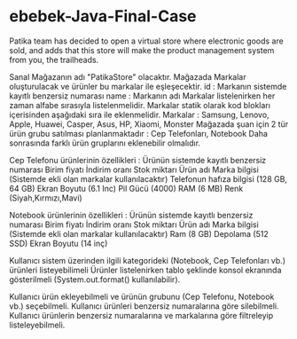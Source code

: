 # ebebek-Java-Final-Case

Patika team has decided to open a virtual store where electronic goods are sold, and adds that this store will make the product management system from you, the trailheads.

Sanal Mağazanın adı "PatikaStore" olacaktır.
Mağazada Markalar oluşturulacak ve ürünler bu markalar ile eşleşecektir.
id : Markanın sistemde kayıtlı benzersiz numarası
name : Markanın adı
Markalar listelenirken her zaman alfabe sırasıyla listelenmelidir.
Markalar statik olarak kod blokları içerisinden aşağıdaki sıra ile eklenmelidir.
Markalar : Samsung, Lenovo, Apple, Huawei, Casper, Asus, HP, Xiaomi, Monster
Mağazada şuan için 2 tür ürün grubu satılması planlanmaktadır : Cep Telefonları, Notebook
Daha sonrasında farklı ürün gruplarını eklenebilir olmalıdır.

Cep Telefonu ürünlerinin özellikleri :
Ürünün sistemde kayıtlı benzersiz numarası
Birim fiyatı
İndirim oranı
Stok miktarı
Ürün adı
Marka bilgisi (Sistemde ekli olan markalar kullanılacaktır)
Telefonun hafıza bilgisi (128 GB, 64 GB)
Ekran Boyutu (6.1 Inc)
Pil Gücü (4000)
RAM (6 MB)
Renk (Siyah,Kırmızı,Mavi)

Notebook ürünlerinin özellikleri :
Ürünün sistemde kayıtlı benzersiz numarası
Birim fiyatı
İndirim oranı
Stok miktarı
Ürün adı
Marka bilgisi (Sistemde ekli olan markalar kullanılacaktır)
Ram (8 GB)
Depolama (512 SSD)
Ekran Boyutu (14 inç)

Kullanıcı sistem üzerinden ilgili kategorideki (Notebook, Cep Telefonları vb.) ürünleri listeyebilimeli
Ürünler listelenirken tablo şeklinde konsol ekranında gösterilmeli (System.out.format() kullanılabilir).

Kullanıcı ürün ekleyebilmeli ve ürünün grubunu (Cep Telefonu, Notebook vb.) seçebilmeli.
Kullanıcı ürünleri benzersiz numaralarına göre silebilmeli.
Kullanıcı ürünlerin benzersiz numaralarına ve markalarına göre filtreleyip listeleyebilmeli.